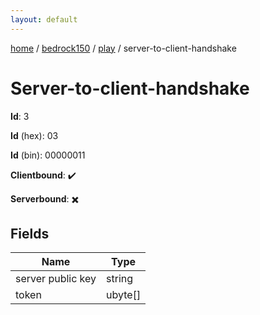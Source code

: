 ```yaml
---
layout: default
---
```


[home](/)  /  [bedrock150](/protocol/bedrock150)  /  [play](/protocol/bedrock150/play)  /  server-to-client-handshake

# Server-to-client-handshake

**Id**: 3

**Id** (hex): 03

**Id** (bin): 00000011

**Clientbound**: ✔️

**Serverbound**: ✖️

## Fields

Name | Type
---|---
server public key | string
token | ubyte[]


